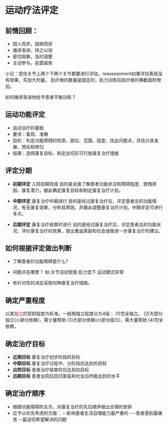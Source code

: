 # 运动疗法评定

## 前情回顾：

- 因人而异，因病而异
- 循序渐进，持之以恒
- 密切观察，及时调整
- 主动参与，前面锻炼

小记：受伤关节上两个下两个关节都要进行评估。reassessment如果评估表现没有效果，先加大剂量。
肌纤维的数量是固定的，肌力训练后肌纤维的横截面积增加。

如何循序渐进地给予患者平衡训练？

## 运动功能评定

- 运动治疗的基础
- 要求：客观、准确
- 目的：判定功能障碍的性质、部位、范围、程度，找出问题点，并估计其发展、预后和转归
- 结果：选择康复目标，制定出切实可行放康复治疗措施

## 评定分期

- **初期评定** 入院初期完成
目的是全面了解患者功能状况和障碍程度、致残原因、康复潜力，据此确定康复目标和制定康复治疗计划。

- **中期评定** 康复治疗中期进行
目的是经过康复治疗后，评定患者总的功能情况，有无康复效果，分析其原因，并据此调整康复治疗计划。中期评定可进行多次。

- **后期评定** 康复治疗结束时进行
目的是经过康复治疗后，评定患者总的功能状况，评价康复治疗的效果，提出重返家庭和社会或做进一步康复治疗的建议。

## 如何根据评定做出判断

- 了解患者的功能障碍是什么?
- 问题点在哪里？
如:关节活动受限
肌力低下
运动模式异常

- 有针对性的决定采取何种康复治疗措施。

## 确定严重程度

以其<font color=red>独立</font>的受损程度为标准。一般按独立程度分为4级：
(1)完全独立。
(2)大部分独立(小部分依赖)，需少量帮助
(3)大部分依赖(小部分独立)，需大量帮助
(4)完全依赖。

## 确定治疗目标

- **近期目标** 康复治疗初步阶段的目标
- **中期目标** 康复治疗过程中，分阶段应达到的目标
- **出院目标** 患者治疗结束时应达到的目标
- **远期目标** 患者出院后回归家庭和社会后所能达到的水平

## 确定治疗顺序

- 根据功能障碍的主次，对康复治疗的先后顺序做出合理的安排
- 应予以优先考虑的方面：
--影响患者生活自理能力最严重的
---患者感到最痛苦
--最迫切希望解决的问题


